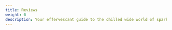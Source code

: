 ```yaml
---
title: Reviews
weight: 0
description: Your effervescant guide to the chilled wide world of sparkling beverages.
---
```

